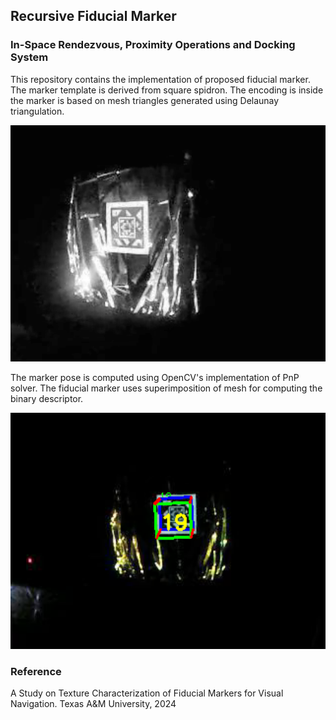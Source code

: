 
##  Recursive Fiducial Marker
### In-Space Rendezvous, Proximity Operations and Docking System


This repository contains the implementation of proposed fiducial marker. The marker template is derived from square spidron. The encoding is inside the marker is based on mesh triangles generated using Delaunay triangulation.  

<img src="images/enhanced.png" width="600">

The marker pose is computed using OpenCV's implementation of PnP solver. The fiducial marker uses superimposition of mesh for computing the binary descriptor. 

<img src="images/result.png" width="600">

### Reference

A Study on Texture Characterization of Fiducial Markers for Visual Navigation. Texas A&M University, 2024
